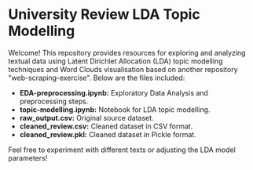 <div class="container">
  <h1>University Review LDA Topic Modelling</h1>
  <p>Welcome! This repository provides resources for exploring and analyzing textual data using Latent Dirichlet Allocation (LDA) topic modelling techniques and Word Clouds visualisation based on another repository "web-scraping-exercise". Below are the files included:</p>
  
  <ul>
    <li><strong>EDA-preprocessing.ipynb:</strong> Exploratory Data Analysis and preprocessing steps.</li>
    <li><strong>topic-modelling.ipynb:</strong> Notebook for LDA topic modelling.</li>
    <li><strong>raw_output.csv:</strong> Original source dataset.</li>
    <li><strong>cleaned_review.csv:</strong> Cleaned dataset in CSV format.</li>
    <li><strong>cleaned_review.pkl:</strong> Cleaned dataset in Pickle format.</li>
  </ul>
  
  <p>Feel free to experiment with different texts or adjusting the LDA model parameters!</p>
</div>

</body>
</html>

